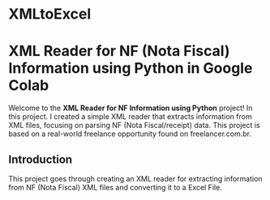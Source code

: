 # XMLtoExcel

# XML Reader for NF (Nota Fiscal) Information using Python in Google Colab

Welcome to the **XML Reader for NF Information using Python** project! In this project. I created a simple XML reader that extracts information from XML files, focusing on parsing NF (Nota Fiscal/receipt) data. This project is based on a real-world freelance opportunity found on freelancer.com.br.


## Introduction
 This project goes through creating an XML reader for extracting information from NF (Nota Fiscal) XML files and converting it to a Excel File.


